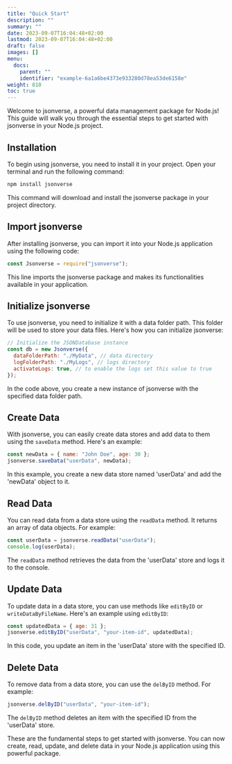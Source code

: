 ```yaml
---
title: "Quick Start"
description: ""
summary: ""
date: 2023-09-07T16:04:48+02:00
lastmod: 2023-09-07T16:04:48+02:00
draft: false
images: []
menu:
  docs:
    parent: ""
    identifier: "example-6a1a6be4373e933280d78ea53de6158e"
weight: 810
toc: true
---
```

Welcome to jsonverse, a powerful data management package for Node.js! This guide will walk you through the essential steps to get started with jsonverse in your Node.js project.

## Installation

To begin using jsonverse, you need to install it in your project. Open your terminal and run the following command:

```sh
npm install jsonverse
```

This command will download and install the jsonverse package in your project directory.

## Import jsonverse

After installing jsonverse, you can import it into your Node.js application using the following code:

```javascript
const Jsonverse = require("jsonverse");
```

This line imports the jsonverse package and makes its functionalities available in your application.

## Initialize jsonverse

To use jsonverse, you need to initialize it with a data folder path. This folder will be used to store your data files. Here's how you can initialize jsonverse:

```javascript
// Initialize the JSONDatabase instance
const db = new Jsonverse({
  dataFolderPath: "./MyData", // data directory
  logFolderPath: "./MyLogs", // logs directory
  activateLogs: true, // to enable the logs set this value to true
});
```

In the code above, you create a new instance of jsonverse with the specified data folder path.

## Create Data

With jsonverse, you can easily create data stores and add data to them using the `saveData` method. Here's an example:

```javascript
const newData = { name: "John Doe", age: 30 };
jsonverse.saveData("userData", newData);
```

In this example, you create a new data store named 'userData' and add the 'newData' object to it.

## Read Data

You can read data from a data store using the `readData` method. It returns an array of data objects. For example:

```javascript
const userData = jsonverse.readData("userData");
console.log(userData);
```

The `readData` method retrieves the data from the 'userData' store and logs it to the console.

## Update Data

To update data in a data store, you can use methods like `editByID` or `writeDataByFileName`. Here's an example using `editByID`:

```javascript
const updatedData = { age: 31 };
jsonverse.editByID("userData", "your-item-id", updatedData);
```

In this code, you update an item in the 'userData' store with the specified ID.

## Delete Data

To remove data from a data store, you can use the `delByID` method. For example:

```javascript
jsonverse.delByID("userData", "your-item-id");
```

The `delByID` method deletes an item with the specified ID from the 'userData' store.

These are the fundamental steps to get started with jsonverse. You can now create, read, update, and delete data in your Node.js application using this powerful package.

